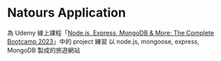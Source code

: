 # Natours Application

為 Udemy 線上課程「[Node.js, Express, MongoDB & More: The Complete Bootcamp 2023](https://www.udemy.com/course/nodejs-express-mongodb-bootcamp/)」中的 project 練習
以 node.js, mongoose, express, MongoDB 製成的旅遊網站
